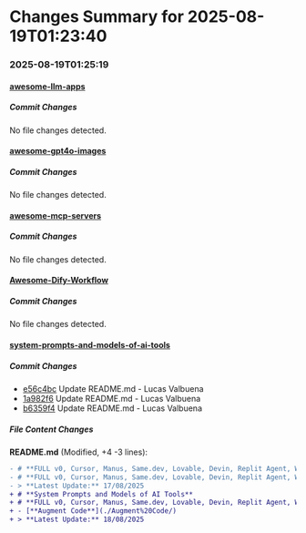 # Changes Summary for 2025-08-19T01:23:40

### 2025-08-19T01:25:19

#### [awesome-llm-apps](https://github.com/Shubhamsaboo/awesome-llm-apps)

##### Commit Changes

No file changes detected.

#### [awesome-gpt4o-images](https://github.com/jamez-bondos/awesome-gpt4o-images)

##### Commit Changes

No file changes detected.

#### [awesome-mcp-servers](https://github.com/punkpeye/awesome-mcp-servers)

##### Commit Changes

No file changes detected.

#### [Awesome-Dify-Workflow](https://github.com/svcvit/Awesome-Dify-Workflow)

##### Commit Changes

No file changes detected.

#### [system-prompts-and-models-of-ai-tools](https://github.com/x1xhlol/system-prompts-and-models-of-ai-tools)

##### Commit Changes

- [e56c4bc](https://github.com/x1xhlol/system-prompts-and-models-of-ai-tools/commit/e56c4bcd5989956608edea636426d301ee4adc3c) Update README.md - Lucas Valbuena
- [1a982f6](https://github.com/x1xhlol/system-prompts-and-models-of-ai-tools/commit/1a982f6086de6e6faa6220c3623d8049f99edcbb) Update README.md - Lucas Valbuena
- [b6359f4](https://github.com/x1xhlol/system-prompts-and-models-of-ai-tools/commit/b6359f408ec85e0997bf1752a1840bf9f31c1bd9) Update README.md - Lucas Valbuena


##### File Content Changes

**README.md** (Modified, +4 -3 lines):

```diff
- # **FULL v0, Cursor, Manus, Same.dev, Lovable, Devin, Replit Agent, Windsurf Agent, VSCode Agent, Dia Browser, Trae AI, Cluely, Perplexity, Xcode, Augment Code, Spawn & Orchids.app (And other Open Sourced) System Prompts, Tools & AI Models**
- # **FULL v0, Cursor, Manus, Same.dev, Lovable, Devin, Replit Agent, Windsurf Agent, VSCode Agent, Dia Browser, Trae AI, Cluely, Perplexity, Xcode, Spawn & Orchids.app (And other Open Sourced) System Prompts, Tools & AI Models**
- > **Latest Update:** 17/08/2025
+ # **System Prompts and Models of AI Tools**
+ # **FULL v0, Cursor, Manus, Same.dev, Lovable, Devin, Replit Agent, Windsurf Agent, VSCode Agent, Dia Browser, Trae AI, Cluely, Perplexity, Xcode, Augment Code, Spawn & Orchids.app (And other Open Sourced) System Prompts, Tools & AI Models**
+ - [**Augment Code**](./Augment%20Code/)
+ > **Latest Update:** 18/08/2025
```
